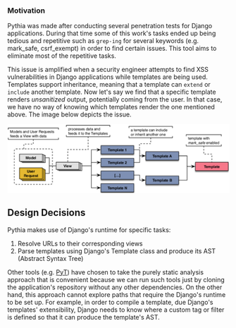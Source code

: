 ### Motivation

Pythia was made after conducting several penetration tests for Django applications. 
During that time some of this work's tasks ended up being tedious and repetitive
such as `grep-ing` for several keywords (e.g. mark_safe, csrf_exempt)
in order to find certain issues.
This tool aims to eliminate most of the repetitive tasks.

This issue is amplified when a security engineer attempts to find XSS vulnerabilities
in Django applications while templates are being used. Templates support inheritance,
meaning that a template can `extend` or `include` another template. Now let's say
we find that a specific template renders _unsanitized_ output, potentially coming from
the user. In that case, we have no way of knowing which templates render the one
mentioned above. The image below depicts the issue.

![Template inheritance complexity](defect.png)

## Design Decisions

Pythia makes use of Django's runtime for specific tasks:  
1. Resolve URLs to their corresponding views  
2. Parse templates using Django's Template class and produce its AST (Abstract Syntax Tree)

Other tools (e.g. [PyT](https://github.com/python-security/pyt)) have chosen to take the purely
static analysis approach that is convenient because we can run such
tools just by cloning the application's repository without any other
dependencies. On the other hand, this approach cannot explore paths
that require the Django's runtime to be set up. For example, in order to
compile a template, due Django's templates' extensibility, Django needs to
know where a custom tag or filter is defined so that it can produce
the template's AST.


